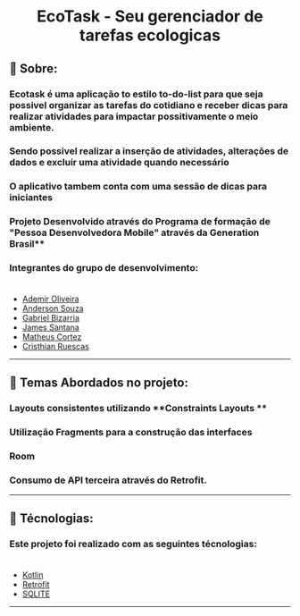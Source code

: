 <div align="center">
    <h1>EcoTask - Seu gerenciador de tarefas   ecologicas</h1>
</div>


  ## 📔 Sobre:
### **Ecotask** é uma aplicação to estilo to-do-list para que seja possivel organizar as tarefas do cotidiano  e receber dicas para realizar atividades para impactar possitivamente o meio ambiente.


### Sendo possivel realizar a inserção de atividades, alterações de dados e excluir uma atividade quando necessário
### O aplicativo tambem conta com uma sessão de dicas para iniciantes 


  ### Projeto Desenvolvido através do Programa de formação de "Pessoa Desenvolvedora Mobile" através da Generation Brasil** 


### Integrantes do grupo de desenvolvimento:</br></br>
* [Ademir Oliveira](https://github.com/ademir-Oliveira-Dev/)
* [Anderson Souza](https://github.com/dinhosouza94)
* [Gabriel Bizarria](https://github.com/Gabriel-Bizarria)
* [James Santana](https://github.com/James-Santana-Dev)
* [Matheus Cortez](https://github.com/MatheusCortez)
* [Cristhian Ruescas](https://github.com/Cristhian-Ruescas)

-----------------------------
## 📔 Temas Abordados no projeto:

###  Layouts consistentes utilizando **Constraints Layouts **
###   Utilização **Fragments** para a construção das interfaces 
###  Room
###  Consumo de API terceira através do Retrofit.

-----------------------------
  ##  🔧 Técnologias:

  ### Este projeto foi realizado com as seguintes técnologias:</br></br>
  
* [Kotlin](https://kotlinlang.org/)
* [Retrofit](https://square.github.io/retrofit/)
* [SQLITE](https://www.sqlite.org/index.html)




-----------------------------

